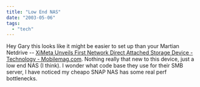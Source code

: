 ```yaml
---
title: "Low End NAS"
date: "2003-05-06"
tags: 
  - "tech"
---
```


Hey Gary this looks like it might be easier to set up than your Martian Netdrive -- [XiMeta Unveils First Network Direct Attached Storage Device - Technology - Mobilemag.com](http://www.mobilemag.com/content/100/102/C1675/ "XiMeta Unveils First Network Direct Attached Storage Device - Technology - Mobilemag.com"). Nothing really that new to this device, just a low end NAS (I think). I wonder what code base they use for their SMB server, I have noticed my cheapo SNAP NAS has some real perf bottlenecks.
